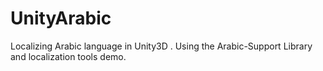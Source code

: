 # UnityArabic
Localizing Arabic language in Unity3D . Using the Arabic-Support Library and localization tools demo.

